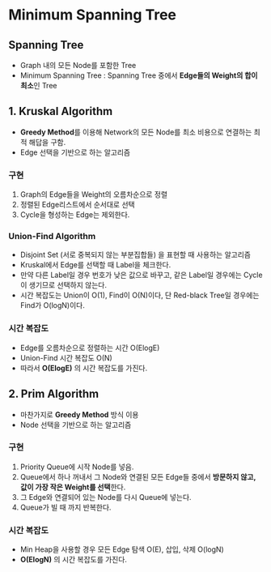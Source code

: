 # Minimum Spanning Tree  

## Spanning Tree  
- Graph 내의 모든 Node를 포함한 Tree  
- Minimum Spanning Tree : Spanning Tree 중에서 **Edge들의 Weight의 합이 최소**인 Tree  

## 1. Kruskal Algorithm  
- **Greedy Method**를 이용해 Network의 모든 Node를 최소 비용으로 연결하는 최적 해답을 구함.  
- Edge 선택을 기반으로 하는 알고리즘  

### 구현  
1. Graph의 Edge들을 Weight의 오름차순으로 정렬  
2. 정렬된 Edge리스트에서 순서대로 선택  
3. Cycle을 형성하는 Edge는 제외한다.  

### Union-Find Algorithm  
- Disjoint Set (서로 중복되지 않는 부분집합들) 을 표현할 때 사용하는 알고리즘  
- Kruskal에서 Edge를 선택할 때 Label을 체크한다.  
- 만약 다른 Label일 경우 번호가 낮은 값으로 바꾸고, 같은 Label일 경우에는 Cycle이 생기므로 선택하지 않는다.  
- 시간 복잡도는 Union이 O(1), Find이 O(N)이다, 단 Red-black Tree일 경우에는 Find가 O(logN)이다.  

### 시간 복잡도  
- Edge를 오름차순으로 정렬하는 시간 O(ElogE)  
- Union-Find 시간 복잡도 O(N)  
- 따라서 **O(ElogE)** 의 시간 복잡도를 가진다.  

## 2. Prim Algorithm  
- 마찬가지로 **Greedy Method** 방식 이용  
- Node 선택을 기반으로 하는 알고리즘  

### 구현  
1. Priority Queue에 시작 Node를 넣음.  
2. Queue에서 하나 꺼내서 그 Node와 연결된 모든 Edge들 중에서 **방문하지 않고, 값이 가장 작은 Weight를 선택**한다.  
3. 그 Edge와 연결되어 있는 Node를 다시 Queue에 넣는다.  
4. Queue가 빌 때 까지 반복한다.  

### 시간 복잡도  
- Min Heap을 사용할 경우 모든 Edge 탐색 O(E), 삽입, 삭제 O(logN)  
- **O(ElogN)** 의 시간 복잡도를 가진다.  
